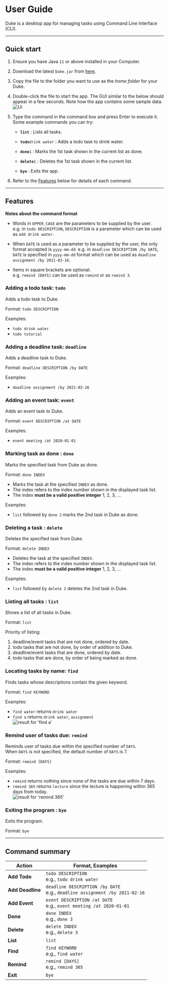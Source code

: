 # User Guide

Duke is a desktop app for managing tasks using Command Line Interface (CLI).

--------------------------------------------------------------------------------------------------------------------

## Quick start

1. Ensure you have Java `11` or above installed in your Computer.

1. Download the latest `Duke.jar` from [here](https://github.com/Ellevy/ip/releases/tag/A-Jar).

1. Copy the file to the folder you want to use as the _home folder_ for your Duke.

1. Double-click the file to start the app. The GUI similar to the below should appear in a few seconds. 
   Note how the app contains some sample data.<br>
   ![Ui](Ui.png)

1. Type the command in the command box and press Enter to execute it. 
   <br>
   Some example commands you can try:

    * **`list`** : Lists all tasks.

    * **`todo`**`drink water` : Adds a todo task to drink water.

    * **`done`**`1` : Marks the 1st task shown in the current list as done.

    * **`delete`**`1` : Deletes the 1st task shown in the current list.
    
    * **`bye`** : Exits the app.

1. Refer to the [Features](#features) below for details of each command.

--------------------------------------------------------------------------------------------------------------------

## Features 

<div markdown="block" class="alert alert-info">

**Notes about the command format**<br>

* Words in `UPPER_CASE` are the parameters to be supplied by the user.<br>
  e.g. in `todo DESCRIPTION`, `DESCRIPTION` is a parameter which can be used as `add drink water`.

* When `DATE` is used as a parameter to be supplied by the user, the only format accepted is `yyyy-mm-dd`.
  e.g. in `deadline DESCRIPTION /by DATE`, `DATE` is specified in `yyyy-mm-dd` format which can be used as
  `deadline assignment /by 2021-02-16`.

* Items in square brackets are optional.<br>
  e.g. `remind [DAYS]` can be used as `remind` or as `remind 3`.
  
</div>

### Adding a todo task: `todo`
Adds a todo task to Duke.

Format: `todo DESCRIPTION`

Examples:
* `todo drink water`
* `todo tutorial`

### Adding a deadline task: `deadline`
Adds a deadline task to Duke.

Format: `deadline DESCRIPTION /by DATE`

Examples:
* `deadline assignment /by 2021-02-16`

### Adding an event task: `event`
Adds an event task to Duke.

Format: `event DESCRIPTION /at DATE`

Examples:
* `event meeting /at 2020-01-01`

### Marking task as done : `done`

Marks the specified task from Duke as done.

Format: `done INDEX`

* Marks the task at the specified `INDEX` as done.
* The index refers to the index number shown in the displayed task list.
* The index **must be a valid positive integer** 1, 2, 3, …​

Examples:
* `list` followed by `done 2` marks the 2nd task in Duke as done.

### Deleting a task : `delete`

Deletes the specified task from Duke.

Format: `delete INDEX`

* Deletes the task at the specified `INDEX`.
* The index refers to the index number shown in the displayed task list.
* The index **must be a valid positive integer** 1, 2, 3, …​

Examples:
* `list` followed by `delete 2` deletes the 2nd task in Duke.

### Listing all tasks : `list`

Shows a list of all tasks in Duke. 

Format: `list`  

Priority of listing:
1. deadline/event tasks that are not done, ordered by date.
2. todo tasks that are not done, by order of addition to Duke.
3. deadline/event tasks that are done, ordered by date.
4. todo tasks that are done, by order of being marked as done.

### Locating tasks by name: `find`

Finds tasks whose descriptions contain the given keyword.

Format: `find KEYWORD`

Examples:
* `find water` returns `drink water`
* `find a` returns `drink water`, `assignment`<br>
  ![result for 'find a'](findA.png)

### Remind user of tasks due: `remind`

Reminds user of tasks due within the specified number of `DAYS`. <br>
When `DAYS` is not specified, the default number of `DAYS` is 7.

Format: `remind [DAYS]`

Examples:
* `remind` returns nothing since none of the tasks are due within 7 days.
* `remind 365` returns `lecture` since the lecture is happening within 365 days from today. <br>
  ![result for 'remind 365'](remind365Result.png)

### Exiting the program : `bye`

Exits the program.

Format: `bye`

--------------------------------------------------------------------------------------------------------------------

## Command summary

Action | Format, Examples
--------|------------------
**Add Todo** | `todo DESCRIPTION` <br> e.g., `todo drink water`
**Add Deadline** | `deadline DESCRIPTION /by DATE` <br> e.g., `deadline assignment /by 2021-02-16` 
**Add Event** | `event DESCRIPTION /at DATE` <br> e.g., `event meeting /at 2020-01-01`
**Done** | `done INDEX`<br> e.g., `done 3`
**Delete** | `delete INDEX`<br> e.g., `delete 3`
**List** | `list`
**Find** | `find KEYWORD`<br> e.g., `find water`
**Remind** | `remind [DAYS]`<br> e.g., `remind 365`
**Exit** | `bye`